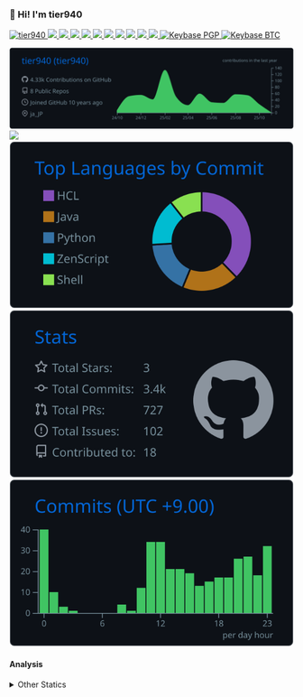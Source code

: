### 👋 Hi! I'm tier940

<p align="left"> 
  <a href="https://github.com/tier940/tier940/">
    <img src="https://komarev.com/ghpvc/?username=tier940" alt="tier940" />
  </a>
  <a href="http://twitter.com/tier940">
    <img height="20" src="https://img.shields.io/twitter/follow/tier940?label=Twitter&logo=twitter&style=flat" />
  </a>
  <a href="https://github.com/tier940">
    <img height="20" src="https://img.shields.io/github/followers/tier940?label=follow&logo=github&style=flat" />
  </a>
  <a href="https://www.reddit.com/user/tier940">
    <img height="20" src="https://img.shields.io/reddit/user-karma/combined/tier940?label=Reddit&logo=reddit&style=flat" />
  </a>
  <a href="https://stackoverflow.com/users/17317833/tier940">
    <img height="20" src="https://img.shields.io/stackexchange/stackoverflow/r/17317833?label=StackOverflow&logo=stack-overflow&style=flat" />
  </a>
  <a href="https://zenn.dev/tier940">
    <img height="20" src="https://zenn.badge.nikaera.com/s/tier940/likes" />
  </a>
  <a href="https://zenn.dev/tier940">
    <img height="20" src="https://zenn.badge.nikaera.com/s/tier940/followers" />
  </a>
  <a href="https://zenn.dev/tier940">
    <img height="20" src="https://zenn.badge.nikaera.com/s/tier940/articles" />
  </a>
  <a href="http://qiita.com/tier940">
    <img height="20" src="https://qiita-badge.apiapi.app/s/tier940/posts.svg" />
  </a>
  <a href="http://qiita.com/tier940">
    <img height="20" src="https://qiita-badge.apiapi.app/s/tier940/contributions.svg" />
  </a>
  <a href="https://github.com/tier940/tier940/">
    <img height="20" src="https://github.com/tier940/tier940/actions/workflows/main.yml/badge.svg" />
  </a>
  <a href="https://keybase.io/tier940">
    <img alt="Keybase PGP" src="https://img.shields.io/keybase/pgp/tier940">
  </a>
  <a href="https://keybase.io/tier940">
    <img alt="Keybase BTC" src="https://img.shields.io/keybase/btc/tier940">
  </a>
</p>

[![](https://raw.githubusercontent.com/tier940/tier940/main/profile-summary-card-output/github_dark/0-profile-details.svg)](https://github.com/vn7n24fzkq/github-profile-summary-cards)
[![](https://raw.githubusercontent.com/tier940/tier940/main/profile-summary-card-output/github_dark/1-repos-per-language.svg)](https://github.com/vn7n24fzkq/github-profile-summary-cards) [![](https://raw.githubusercontent.com/tier940/tier940/main/profile-summary-card-output/github_dark/2-most-commit-language.svg)](https://github.com/vn7n24fzkq/github-profile-summary-cards)
[![](https://raw.githubusercontent.com/tier940/tier940/main/profile-summary-card-output/github_dark/3-stats.svg)](https://github.com/vn7n24fzkq/github-profile-summary-cards) [![](https://raw.githubusercontent.com/tier940/tier940/main/profile-summary-card-output/github_dark/4-productive-time.svg)](https://github.com/vn7n24fzkq/github-profile-summary-cards)


#### Analysis
<!-- <img height="150" src="https://github.com/tier940/tier940/blob/master/images/stat.svg" alt="Alternative Text"/> -->

<details>
  <summary>Other Statics</summary>
  <!--START_SECTION:waka-->
![Code Time](http://img.shields.io/badge/Code%20Time-5%2C281%20hrs%2021%20mins-blue)

**🐱 My GitHub Data** 

> 📦 46.1 kB Used in GitHub's Storage 
 > 
> 💼 Opted to Hire
 > 
> 📜 13 Public Repositories 
 > 
> 🔑 6 Private Repositories 
 > 
**I'm an Early 🐤** 

```text
🌞 Morning                2476 commits        ████░░░░░░░░░░░░░░░░░░░░░   16.42 % 
🌆 Daytime                5505 commits        █████████░░░░░░░░░░░░░░░░   36.51 % 
🌃 Evening                5521 commits        █████████░░░░░░░░░░░░░░░░   36.62 % 
🌙 Night                  1574 commits        ███░░░░░░░░░░░░░░░░░░░░░░   10.44 % 
```
📅 **I'm Most Productive on Saturday** 

```text
Monday                   1569 commits        ███░░░░░░░░░░░░░░░░░░░░░░   10.41 % 
Tuesday                  2385 commits        ████░░░░░░░░░░░░░░░░░░░░░   15.82 % 
Wednesday                1821 commits        ███░░░░░░░░░░░░░░░░░░░░░░   12.08 % 
Thursday                 1552 commits        ███░░░░░░░░░░░░░░░░░░░░░░   10.29 % 
Friday                   2188 commits        ████░░░░░░░░░░░░░░░░░░░░░   14.51 % 
Saturday                 2884 commits        █████░░░░░░░░░░░░░░░░░░░░   19.13 % 
Sunday                   2677 commits        ████░░░░░░░░░░░░░░░░░░░░░   17.76 % 
```


📊 **This Week I Spent My Time On** 

```text
🕑︎ Time Zone: Asia/Tokyo

💬 Programming Languages: 
Other                    30 hrs 18 mins      ██████████████████░░░░░░░   73.99 % 
YAML                     6 hrs 2 mins        ████░░░░░░░░░░░░░░░░░░░░░   14.73 % 
Bash                     1 hr 48 mins        █░░░░░░░░░░░░░░░░░░░░░░░░   04.42 % 
Markdown                 1 hr 13 mins        █░░░░░░░░░░░░░░░░░░░░░░░░   03.00 % 
Gradle                   32 mins             ░░░░░░░░░░░░░░░░░░░░░░░░░   01.34 % 

🔥 Editors: 
Chrome                   31 hrs 52 mins      ███████████████████░░░░░░   77.82 % 
VS Code                  7 hrs 6 mins        ████░░░░░░░░░░░░░░░░░░░░░   17.36 % 
Edge                     1 hr 21 mins        █░░░░░░░░░░░░░░░░░░░░░░░░   03.30 % 
IntelliJ IDEA            37 mins             ░░░░░░░░░░░░░░░░░░░░░░░░░   01.52 % 

💻 Operating System: 
Windows                  34 hrs 4 mins       █████████████████████░░░░   83.18 % 
Linux                    6 hrs 53 mins       ████░░░░░░░░░░░░░░░░░░░░░   16.82 % 
```

**I Mostly Code in Java** 

```text
Java                     13 repos            ████████████░░░░░░░░░░░░░   48.15 % 
Shell                    3 repos             ███░░░░░░░░░░░░░░░░░░░░░░   11.11 % 
ZenScript                3 repos             ███░░░░░░░░░░░░░░░░░░░░░░   11.11 % 
Python                   2 repos             ██░░░░░░░░░░░░░░░░░░░░░░░   07.41 % 
HTML                     1 repo              █░░░░░░░░░░░░░░░░░░░░░░░░   03.70 % 
```



**Timeline**

![Lines of Code chart](https://raw.githubusercontent.com/tier940/tier940/main/assets/bar_graph.png)


 Last Updated on 24/02/2025 01:36:39 UTC
<!--END_SECTION:waka-->
</details>
